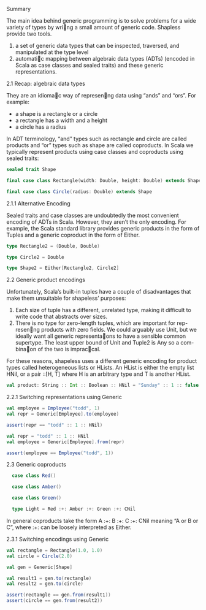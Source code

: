 Summary

The main idea behind generic programming is to solve problems for a wide variety of types by wri􏰀ng a small amount of generic code. Shapless provide two tools.

1. a set of generic data types that can be inspected, traversed, and manipulated at the type level
2. automati􏰀c mapping between algebraic data types (ADTs) (encoded in Scala as case classes and sealed traits) and these generic representations.


2.1 Recap: algebraic data types
 
They are an idioma􏰀c way of represen􏰀ng data using “ands” and “ors”. For example:

- a shape is a rectangle or a circle
- a rectangle has a width and a height
- a circle has a radius

In ADT terminology, “and” types such as rectangle and circle are called products and “or” types such as shape are called coproducts. In Scala we typically represent products using case classes and coproducts using sealed traits:

```scala
sealed trait Shape

final case class Rectangle(width: Double, height: Double) extends Shape

final case class Circle(radius: Double) extends Shape
```

2.1.1 Alternative Encoding

Sealed traits and case classes are undoubtedly the most convenient encoding of ADTs in Scala. However, they aren’t the only encoding. For example, the Scala standard library provides generic products in the form of Tuples and a generic coproduct in the form of Either.

```scala
type Rectangle2 = (Double, Double)

type Circle2 = Double

type Shape2 = Either[Rectangle2, Circle2]

```

2.2 Generic product encodings

Unfortunately, Scala’s built-in tuples have a couple of disadvantages that make them unsuitable for shapeless’ purposes:

1. Each size of tuple has a different, unrelated type, making it difficult to write code that abstracts over sizes.
2. There is no type for zero-length tuples, which are important for rep- resen􏰀ng products with zero fields. We could arguably use Unit, but we ideally want all generic representa􏰀ons to have a sensible common supertype. The least upper bound of Unit and Tuple2 is Any so a com- bina􏰀on of the two is imprac􏰀cal.

For these reasons, shapeless uses a different generic encoding for product types called heterogeneous lists or HLists.
An HList is either the empty list HNil, or a pair ::[H, T] where H is an arbitrary type and T is another HList. 

```scala
val product: String :: Int :: Boolean :: HNil = "Sunday" :: 1 :: false :: HNil
```

2.2.1 Switching representations using Generic

```scala
val employee = Employee("todd", 1)
val repr = Generic[Employee].to(employee)

assert(repr == "todd" :: 1 :: HNil)
```

```scala
val repr = "todd" :: 1 :: HNil
val employee = Generic[Employee].from(repr)

assert(employee == Employee("todd", 1))
```

2.3 Generic coproducts

```scala
  case class Red()

  case class Amber()

  case class Green()

  type Light = Red :+: Amber :+: Green :+: CNil
```

In general coproducts take the form A :+: B :+: C :+: CNil meaning “A or B or C”, where :+: can be loosely interpreted as Either.

2.3.1 Switching encodings using Generic

```scala
val rectangle = Rectangle(1.0, 1.0)
val circle = Circle(2.0)

val gen = Generic[Shape]

val result1 = gen.to(rectangle)
val result2 = gen.to(circle)

assert(rectangle == gen.from(result1))
assert(circle == gen.from(result2))
```
